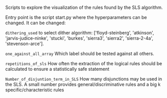 Scripts to explore the visualization of the rules found by the SLS algorithm. 

Entry point is the script start.py where the hyperparameters can be changed. 
It can be changed: 

`dithering_used` to select dither algorithm: ['floyd-steinberg', 'atkinson', 'jarvis-judice-ninke', 'stucki', 'burkes', 'sierra3', 'sierra2', 'sierra-2-4a', 'stevenson-arce'].

`one_against_all_array` Which label should be tested against all others. 

`repetitions_of_sls` How often the extraction of the logical rules should be calculated to ensure a statistically safe statement

`Number_of_disjuntion_term_in_SLS` How many disjunctions may be used in the SLS. A small number provides general/discriminative rules and 
a big k  specific/characteristic rules 
